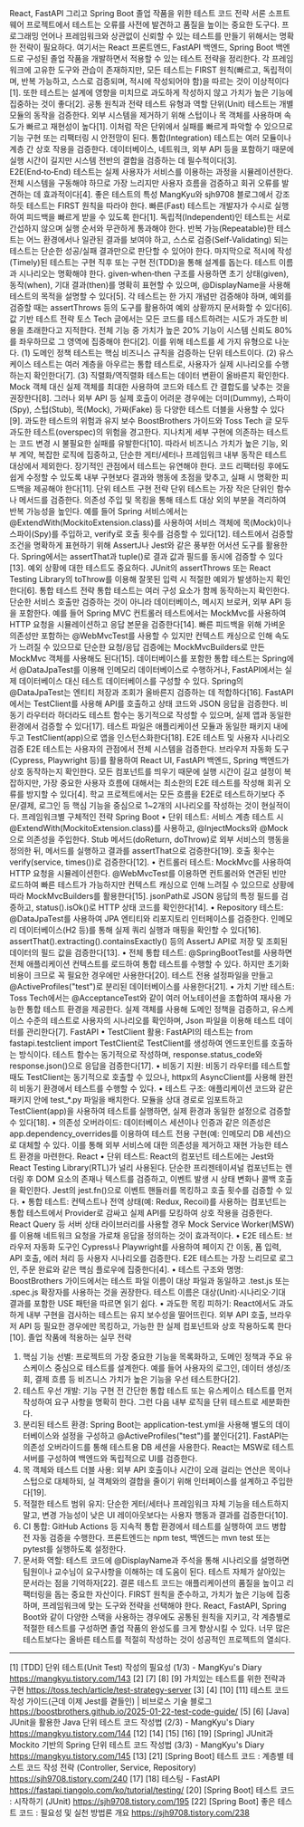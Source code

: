 React, FastAPI 그리고 Spring Boot 졸업 작품을 위한 테스트 코드 전략
서론
소프트웨어 프로젝트에서 테스트는 오류를 사전에 발견하고 품질을 높이는 중요한 도구다.
프로그래밍 언어나 프레임워크와 상관없이 신뢰할 수 있는 테스트를 만들기 위해서는 명확한 전략이 필요하다.
여기서는 React 프론트엔드, FastAPI 백엔드, Spring Boot 백엔드로 구성된 졸업 작품을 개발하면서 적용할 수 있는 테스트 전략을 정리한다.
각 프레임워크에 고유한 도구와 관습이 존재하지만, 모든 테스트는 FIRST 원칙(빠르고, 독립적이며, 반복 가능하고, 스스로 검증되며, 적시에 작성되어야 함)을 따르는 것이 이상적이다[1].
또한 테스트는 설계에 영향을 미치므로 과도하게 작성하지 않고 가치가 높은 기능에 집중하는 것이 좋다[2].
공통 원칙과 전략
테스트 유형과 역할
단위(Unit) 테스트는 개별 모듈의 동작을 검증한다. 외부 시스템을 제거하기 위해 스텁이나 목 객체를 사용하며 속도가 빠르고 재현성이 높다[1]. 이처럼 작은 단위에서 실패를 빠르게 파악할 수 있으므로 기능 구현 또는 리팩터링 시 안전망이 된다.
통합(Integration) 테스트는 여러 모듈이나 계층 간 상호 작용을 검증한다. 데이터베이스, 네트워크, 외부 API 등을 포함하기 때문에 실행 시간이 길지만 시스템 전반의 결합을 검증하는 데 필수적이다[3].
E2E(End‑to‑End) 테스트는 실제 사용자가 서비스를 이용하는 과정을 시뮬레이션한다. 전체 시스템을 구동해야 하므로 가장 느리지만 사용자 흐름을 검증하고 회귀 오류를 발견하는 데 효과적이다[4].
좋은 테스트의 특성
MangKyu와 sjh9708 블로그에서 강조하듯 테스트는 FIRST 원칙을 따라야 한다. 빠른(Fast) 테스트는 개발자가 수시로 실행하여 피드백을 빠르게 받을 수 있도록 한다[1]. 독립적(Independent)인 테스트는 서로 간섭하지 않으며 실행 순서와 무관하게 통과해야 한다. 반복 가능(Repeatable)한 테스트는 어느 환경에서나 일관된 결과를 보여야 하고, 스스로 검증(Self‑Validating) 되는 테스트는 단순한 성공/실패 결과만으로 판단할 수 있어야 한다. 마지막으로 적시에 작성(Timely)된 테스트는 구현 직후 또는 구현 전(TDD)을 통해 설계를 돕는다.
테스트 이름과 시나리오는 명확해야 한다. given‑when‑then 구조를 사용하면 초기 상태(given), 동작(when), 기대 결과(then)를 명확히 표현할 수 있으며, @DisplayName을 사용해 테스트의 목적을 설명할 수 있다[5].
각 테스트는 한 가지 개념만 검증해야 하며, 예외를 검증할 때는 assertThrows 등의 도구를 활용하여 예외 상황까지 문서화할 수 있다[6].
값 기반 테스트 전략
토스 Tech 글에서는 모든 코드를 테스트하려는 시도가 과도한 비용을 초래한다고 지적한다. 전체 기능 중 가치가 높은 20% 기능이 시스템 신뢰도 80%를 좌우하므로 그 영역에 집중해야 한다[2]. 이를 위해 테스트를 세 가지 유형으로 나눈다. (1) 도메인 정책 테스트는 핵심 비즈니스 규칙을 검증하는 단위 테스트이다. (2) 유스케이스 테스트는 여러 계층을 아우르는 통합 테스트로, 사용자가 실제 시나리오를 수행하는지 확인한다[7]. (3) 직렬화/역직렬화 테스트는 데이터 변환이 올바른지 확인한다.
Mock 객체 대신 실제 객체를 최대한 사용하여 코드와 테스트 간 결합도를 낮추는 것을 권장한다[8]. 그러나 외부 API 등 실제 호출이 어려운 경우에는 더미(Dummy), 스파이(Spy), 스텁(Stub), 목(Mock), 가짜(Fake) 등 다양한 테스트 더블을 사용할 수 있다[9].
과도한 테스트의 위험과 유지 보수
BoostBrothers 가이드와 Toss Tech 글 모두 과도한 테스트(overspec)의 위험을 경고한다. 지나치게 세부 구현에 의존하는 테스트는 코드 변경 시 불필요한 실패를 유발한다[10]. 따라서 비즈니스 가치가 높은 기능, 외부 계약, 복잡한 로직에 집중하고, 단순한 게터/세터나 프레임워크 내부 동작은 테스트 대상에서 제외한다.
장기적인 관점에서 테스트는 유연해야 한다. 코드 리팩터링 후에도 쉽게 수정할 수 있도록 내부 구현보다 결과와 행동에 초점을 맞추고, 실패 시 명확한 피드백을 제공해야 한다[11].
단위 테스트 구현 전략
단위 테스트는 가장 작은 단위인 함수나 메서드를 검증한다. 의존성 주입 및 목킹을 통해 테스트 대상 외의 부분을 격리하여 반복 가능성을 높인다. 예를 들어 Spring 서비스에서는 @ExtendWith(MockitoExtension.class)를 사용하여 서비스 객체에 목(Mock)이나 스파이(Spy)를 주입하고, verify로 호출 횟수를 검증할 수 있다[12].
테스트에서 검증할 조건을 명확하게 표현하기 위해 AssertJ나 Jest와 같은 풍부한 어서션 도구를 활용한다. Spring에서는 assertThat과 tuple()로 결과 값과 필드를 동시에 검증할 수 있다[13].
예외 상황에 대한 테스트도 중요하다. JUnit의 assertThrows 또는 React Testing Library의 toThrow를 이용해 잘못된 입력 시 적절한 예외가 발생하는지 확인한다[6].
통합 테스트 전략
통합 테스트는 여러 구성 요소가 함께 동작하는지 확인한다. 단순한 서비스 호출만 검증하는 것이 아니라 데이터베이스, 메시지 브로커, 외부 API 등을 포함한다. 예를 들어 Spring MVC 컨트롤러 테스트에서는 MockMvc를 사용하여 HTTP 요청을 시뮬레이션하고 응답 본문을 검증한다[14]. 빠른 피드백을 위해 가벼운 의존성만 포함하는 @WebMvcTest를 사용할 수 있지만 컨텍스트 캐싱으로 인해 속도가 느려질 수 있으므로 단순한 요청/응답 검증에는 MockMvcBuilders로 만든 MockMvc 객체를 사용해도 된다[15].
데이터베이스를 포함한 통합 테스트는 Spring에서 @DataJpaTest를 이용해 인메모리 데이터베이스로 수행하거나, FastAPI에서는 실제 데이터베이스 대신 테스트 데이터베이스를 구성할 수 있다. Spring의 @DataJpaTest는 엔티티 저장과 조회가 올바른지 검증하는 데 적합하다[16].
FastAPI에서는 TestClient를 사용해 API를 호출하고 상태 코드와 JSON 응답을 검증한다. 비동기 라우터라 하더라도 테스트 함수는 동기적으로 작성할 수 있으며, 실제 앱과 동일한 환경에서 검증할 수 있다[17]. 테스트 파일은 애플리케이션 모듈과 동일한 패키지 내에 두고 TestClient(app)으로 앱을 인스턴스화한다[18].
E2E 테스트 및 사용자 시나리오 검증
E2E 테스트는 사용자의 관점에서 전체 시스템을 검증한다. 브라우저 자동화 도구(Cypress, Playwright 등)를 활용하여 React UI, FastAPI 백엔드, Spring 백엔드가 상호 동작하는지 확인한다. 모든 컴포넌트를 띄우기 때문에 실행 시간이 길고 설정이 복잡하지만, 가장 중요한 사용자 흐름에 대해서는 최소한의 E2E 테스트를 작성해 회귀 오류를 방지할 수 있다[4].
학교 프로젝트에서는 모든 흐름을 E2E로 테스트하기보다 주문/결제, 로그인 등 핵심 기능을 중심으로 1~2개의 시나리오를 작성하는 것이 현실적이다.
프레임워크별 구체적인 전략
Spring Boot
•	단위 테스트: 서비스 계층 테스트 시 @ExtendWith(MockitoExtension.class)를 사용하고, @InjectMocks와 @Mock으로 의존성을 주입한다. Stub 메서드(doReturn, doThrow)로 외부 서비스의 행동을 정의한 뒤, 메서드를 실행하고 결과를 assertThat으로 검증한다[19]. 호출 횟수는 verify(service, times())로 검증한다[12].
•	컨트롤러 테스트: MockMvc를 사용하여 HTTP 요청을 시뮬레이션한다. @WebMvcTest를 이용하면 컨트롤러와 연관된 빈만 로드하여 빠른 테스트가 가능하지만 컨텍스트 캐싱으로 인해 느려질 수 있으므로 상황에 따라 MockMvcBuilders를 활용한다[15]. jsonPath로 JSON 응답의 특정 필드를 검증하고, status().isOk()로 HTTP 상태 코드를 확인한다[14].
•	Repository 테스트: @DataJpaTest를 사용하여 JPA 엔티티와 리포지토리 인터페이스를 검증한다. 인메모리 데이터베이스(H2 등)를 통해 실제 쿼리 실행과 매핑을 확인할 수 있다[16]. assertThat().extracting().containsExactly() 등의 AssertJ API로 저장 및 조회된 데이터의 필드 값을 검증한다[13].
•	전체 통합 테스트: @SpringBootTest를 사용하면 전체 애플리케이션 컨텍스트를 로드하여 통합 테스트를 수행할 수 있다. 하지만 초기화 비용이 크므로 꼭 필요한 경우에만 사용한다[20]. 테스트 전용 설정파일을 만들고 @ActiveProfiles("test")로 분리된 데이터베이스를 사용한다[21].
•	가치 기반 테스트: Toss Tech에서는 @AcceptanceTest와 같이 여러 어노테이션을 조합하여 재사용 가능한 통합 테스트 환경을 제공한다. 실제 객체를 사용해 도메인 정책을 검증하고, 유스케이스 수준의 테스트로 사용자의 시나리오를 확인하며, Json 파일을 이용해 테스트 데이터를 관리한다[7].
FastAPI
•	TestClient 활용: FastAPI의 테스트는 from fastapi.testclient import TestClient로 TestClient를 생성하여 엔드포인트를 호출하는 방식이다. 테스트 함수는 동기적으로 작성하며, response.status_code와 response.json()으로 응답을 검증한다[17].
•	비동기 지원: 비동기 라우터를 테스트할 때도 TestClient는 동기적으로 호출할 수 있으나, httpx의 AsyncClient를 사용해 완전히 비동기 환경에서 테스트를 수행할 수 있다.
•	테스트 구조: 애플리케이션 코드와 같은 패키지 안에 test_*.py 파일을 배치한다. 모듈을 상대 경로로 임포트하고 TestClient(app)을 사용하여 테스트를 실행하면, 실제 환경과 동일한 설정으로 검증할 수 있다[18].
•	의존성 오버라이드: 데이터베이스 세션이나 인증과 같은 의존성은 app.dependency_overrides를 이용하여 테스트 전용 구현(예: 인메모리 DB 세션)으로 대체할 수 있다. 이를 통해 외부 서비스에 대한 의존성을 제거하고 재현 가능한 테스트 환경을 마련한다.
React
•	단위 테스트: React의 컴포넌트 테스트에는 Jest와 React Testing Library(RTL)가 널리 사용된다. 단순한 프리젠테이셔널 컴포넌트는 렌더링 후 DOM 요소의 존재나 텍스트를 검증하고, 이벤트 발생 시 상태 변화나 콜백 호출을 확인한다. Jest의 jest.fn()으로 이벤트 핸들러를 목킹하고 호출 횟수를 검증할 수 있다.
•	통합 테스트: 컨텍스트나 전역 상태(예: Redux, Recoil)를 사용하는 컴포넌트는 통합 테스트에서 Provider로 감싸고 실제 API를 모킹하여 상호 작용을 검증한다. React Query 등 서버 상태 라이브러리를 사용할 경우 Mock Service Worker(MSW)를 이용해 네트워크 요청을 가로채 응답을 정의하는 것이 효과적이다.
•	E2E 테스트: 브라우저 자동화 도구인 Cypress나 Playwright를 사용하여 페이지 간 이동, 폼 입력, API 호출, 에러 처리 등 사용자 시나리오를 검증한다. E2E 테스트는 가장 느리므로 로그인, 주문 완료와 같은 핵심 플로우에 집중한다[4].
•	테스트 구조와 명명: BoostBrothers 가이드에서는 테스트 파일 이름이 대상 파일과 동일하고 .test.js 또는 .spec.js 확장자를 사용하는 것을 권장한다. 테스트 이름은 대상(Unit)·시나리오·기대 결과를 포함한 USE 패턴을 따르면 읽기 쉽다.
•	과도한 목킹 피하기: React에서도 과도하게 내부 구현을 검사하는 테스트는 유지 보수성을 떨어뜨린다. 외부 API 호출, 브라우저 API 등 필요한 경우에만 목킹하고, 가능한 한 실제 컴포넌트와 상호 작용하도록 한다[10].
졸업 작품에 적용하는 실무 전략
1.	핵심 기능 선별: 프로젝트의 가장 중요한 기능을 목록화하고, 도메인 정책과 주요 유스케이스 중심으로 테스트를 설계한다. 예를 들어 사용자의 로그인, 데이터 생성/조회, 결제 흐름 등 비즈니스 가치가 높은 기능을 우선 테스트한다[2].
2.	테스트 우선 개발: 기능 구현 전 간단한 통합 테스트 또는 유스케이스 테스트를 먼저 작성하여 요구 사항을 명확히 한다. 그런 다음 내부 로직을 단위 테스트로 세분화한다.
3.	분리된 테스트 환경: Spring Boot는 application-test.yml을 사용해 별도의 데이터베이스와 설정을 구성하고 @ActiveProfiles("test")를 붙인다[21]. FastAPI는 의존성 오버라이드를 통해 테스트용 DB 세션을 사용한다. React는 MSW로 테스트 서버를 구성하여 백엔드와 독립적으로 UI를 검증한다.
4.	목 객체와 테스트 더블 사용: 외부 API 호출이나 시간이 오래 걸리는 연산은 목이나 스텁으로 대체하되, 실 객체와의 결합을 줄이기 위해 인터페이스를 설계하고 주입한다[19].
5.	적절한 테스트 범위 유지: 단순한 게터/세터나 프레임워크 자체 기능을 테스트하지 말고, 변경 가능성이 낮은 UI 레이아웃보다는 사용자 행동과 결과를 검증한다[10].
6.	CI 통합: GitHub Actions 등 지속적 통합 환경에서 테스트를 실행하여 코드 병합 전 자동 검증을 수행한다. 프론트엔드는 npm test, 백엔드는 mvn test 또는 pytest를 실행하도록 설정한다.
7.	문서화 역할: 테스트 코드에 @DisplayName과 주석을 통해 시나리오를 설명하면 팀원이나 교수님이 요구사항을 이해하는 데 도움이 된다. 테스트 자체가 살아있는 문서라는 점을 기억하자[22].
결론
테스트 코드는 애플리케이션의 품질을 높이고 리팩터링을 돕는 중요한 자산이다. FIRST 원칙을 준수하고, 가치가 높은 기능에 집중하며, 프레임워크에 맞는 도구와 전략을 선택해야 한다. React, FastAPI, Spring Boot와 같이 다양한 스택을 사용하는 경우에도 공통된 원칙을 지키고, 각 계층별로 적절한 테스트를 구성하면 졸업 작품의 완성도를 크게 향상시킬 수 있다. 너무 많은 테스트보다는 올바른 테스트를 적절히 작성하는 것이 성공적인 프로젝트의 열쇠다.
________________________________________
[1] [TDD] 단위 테스트(Unit Test) 작성의 필요성 (1/3) - MangKyu's Diary
https://mangkyu.tistory.com/143
[2] [7] [8] [9] 가치있는 테스트를 위한 전략과 구현
https://toss.tech/article/test-strategy-server
[3] [4] [10] [11] 테스트 코드 작성 가이드(근데 이제 Jest를 곁들인) | 비브로스 기술 블로그
https://boostbrothers.github.io/2025-01-22-test-code-guide/
[5] [6] [Java] JUnit을 활용한 Java 단위 테스트 코드 작성법 (2/3) - MangKyu's Diary
https://mangkyu.tistory.com/144
[12] [14] [15] [16] [19] [Spring] JUnit과 Mockito 기반의 Spring 단위 테스트 코드 작성법 (3/3) - MangKyu's Diary
https://mangkyu.tistory.com/145
[13] [21] [Spring Boot] 테스트 코드 : 계층별 테스트 코드 작성 전략 (Controller, Service, Repository)
https://sjh9708.tistory.com/240
[17] [18] 테스팅 - FastAPI
https://fastapi.tiangolo.com/ko/tutorial/testing/
[20] [Spring Boot] 테스트 코드 : 시작하기 (JUnit)
https://sjh9708.tistory.com/195
[22] [Spring Boot] 좋은 테스트 코드 : 필요성 및 실천 방법론 개요
https://sjh9708.tistory.com/238
